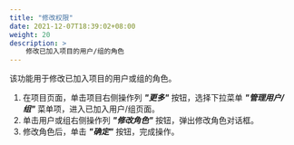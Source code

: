 ```yaml
---
title: "修改权限"
date: 2021-12-07T18:39:02+08:00
weight: 20
description: >
    修改已加入项目的用户/组的角色
---
```


该功能用于修改已加入项目的用户或组的角色。

1. 在项目页面，单击项目右侧操作列 **_"更多"_** 按钮，选择下拉菜单 **_"管理用户/组"_** 菜单项，进入已加入用户/组页面。
2. 单击用户或组右侧操作列 **_"修改角色"_** 按钮，弹出修改角色对话框。
3. 修改角色后，单击 **_"确定"_** 按钮，完成操作。